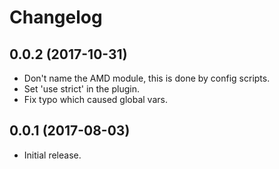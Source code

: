 # Changelog

## 0.0.2 (2017-10-31)

- Don't name the AMD module, this is done by config scripts.
- Set 'use strict' in the plugin.
- Fix typo which caused global vars.

## 0.0.1 (2017-08-03)

- Initial release.
